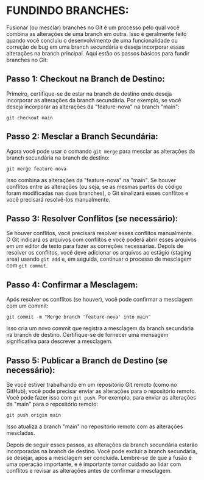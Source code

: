 # FUNDINDO BRANCHES:
Fusionar (ou mesclar) branches no Git é um processo pelo qual você combina as alterações de uma branch em outra. Isso é geralmente feito quando você concluiu o desenvolvimento de uma funcionalidade ou correção de bug em uma branch secundária e deseja incorporar essas alterações na branch principal. Aqui estão os passos básicos para fundir branches no Git:

## Passo 1: Checkout na Branch de Destino:
Primeiro, certifique-se de estar na branch de destino onde deseja incorporar as alterações da branch secundária. Por exemplo, se você deseja incorporar as alterações da "feature-nova" na branch "main":

```shell
git checkout main
```

## Passo 2: Mesclar a Branch Secundária:
Agora você pode usar o comando `git merge` para mesclar as alterações da branch secundária na branch de destino:

```shell
git merge feature-nova
```

Isso combina as alterações da "feature-nova" na "main". Se houver conflitos entre as alterações (ou seja, se as mesmas partes do código foram modificadas nas duas branches), o Git sinalizará esses conflitos e você precisará resolvê-los manualmente.

## Passo 3: Resolver Conflitos (se necessário):
Se houver conflitos, você precisará resolver esses conflitos manualmente. O Git indicará os arquivos com conflitos e você poderá abrir esses arquivos em um editor de texto para fazer as correções necessárias. Depois de resolver os conflitos, você deve adicionar os arquivos ao estágio (staging area) usando `git add` e, em seguida, continuar o processo de mesclagem com `git commit`.

## Passo 4: Confirmar a Mesclagem:
Após resolver os conflitos (se houver), você pode confirmar a mesclagem com um commit:

```shell
git commit -m "Merge branch 'feature-nova' into main"
```

Isso cria um novo commit que registra a mesclagem da branch secundária na branch de destino. Certifique-se de fornecer uma mensagem significativa para descrever a mesclagem.

## Passo 5: Publicar a Branch de Destino (se necessário):
Se você estiver trabalhando em um repositório Git remoto (como no GitHub), você pode precisar enviar as alterações para o repositório remoto. Você pode fazer isso com `git push`. Por exemplo, para enviar as alterações da "main" para o repositório remoto:

```shell
git push origin main
```

Isso atualiza a branch "main" no repositório remoto com as alterações mescladas.

Depois de seguir esses passos, as alterações da branch secundária estarão incorporadas na branch de destino. Você pode excluir a branch secundária, se desejar, após a mesclagem ser concluída. Lembre-se de que a fusão é uma operação importante, e é importante tomar cuidado ao lidar com conflitos e revisar as alterações antes de confirmar a mesclagem.
